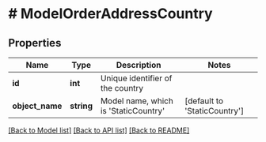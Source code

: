 # # ModelOrderAddressCountry

## Properties

Name | Type | Description | Notes
------------ | ------------- | ------------- | -------------
**id** | **int** | Unique identifier of the country |
**object_name** | **string** | Model name, which is &#39;StaticCountry&#39; | [default to 'StaticCountry']

[[Back to Model list]](../../README.md#models) [[Back to API list]](../../README.md#endpoints) [[Back to README]](../../README.md)
